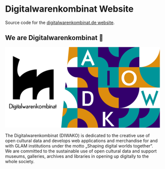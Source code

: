 # Digitalwarenkombinat Website

Source code for the [digitalwarenkombinat.de website](https://digitalwarenkombinat.de).

## We are Digitalwarenkombinat 👋

![](./public/image.png)

The Digitalwarenkombinat (DIWAKO) is dedicated to the creative use of open cultural data and develops web applications and merchandise for and with GLAM institutions under the motto „Shaping digital worlds together“. We are committed to the sustainable use of open cultural data and support museums, galleries, archives and libraries in opening up digitally to the whole society.

